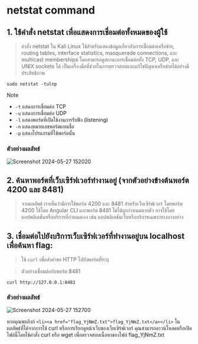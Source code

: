 # netstat command

## 1. ใช้คำสั่ง netstat เพื่อแสดงการเชื่อมต่อทั้งหมดของผู้ใช้ 

> คำสั่ง netstat ใน Kali Linux ใช้สำหรับแสดงข้อมูลเกี่ยวกับการเชื่อมต่อเครือข่าย, routing tables, interface statistics, masquerade connections, และ multicast memberships โดยสามารถดูสถานะการเชื่อมต่อทั้ง TCP, UDP, และ UNIX sockets ได้ เป็นเครื่องมือที่ช่วยในการตรวจสอบและแก้ไขปัญหาเครือข่ายได้อย่างมีประสิทธิภาพ

```
sudo netstat -tulnp
```

> [!NOTE]
> - `-t` แสดงการเชื่อมต่อ TCP
> - `-u` แสดงการเชื่อมต่อ UDP
> - `-l` แสดงพอร์ตที่เปิดใช้งานการรับฟัง (listening)
> - `-n` แสดงหมายเลขพอร์ตแทนชื่อ
> - `-p` แสดงโปรแกรมที่ใช้พอร์ตนั้น

### ตัวอย่างผลลัพธ์

![Screenshot 2024-05-27 152020](https://github.com/Atiwitch15101/Linux-Knowledge/assets/159407312/27881231-6103-4254-85e7-c731a4afd2ed)

## 2. ค้นหาพอร์ตที่เว็บเซิร์ฟเวอร์ทำงานอยู่ (จากตัวอย่างข้างต้นพอร์ต 4200 และ 8481)

> จากผลลัพธ์ เราเห็นว่ามีการใช้พอร์ต 4200 และ 8481 สำหรับเว็บเซิร์ฟเวอร์ โดยพอร์ต 4200 ใช้โดย Angular CLI และพอร์ต 8481 ไม่ได้ถูกกำหนดตายตัว อาจใช้โดยแอปพลิเคชันหรือบริการที่กำหนดเอง เช่น แอปพลิเคชันเว็บหรือบริการเฉพาะทางบางอย่าง

## 3. เชื่อมต่อไปยังบริการเว็บเซิร์ฟเวอร์ที่ทำงานอยู่บน localhost เพื่อค้นหา flag:

> ใช้ `curl` เพื่อส่งคำขอ HTTP ไปยังพอร์ตที่ระบุ

> ตัวอย่างเชื่อมต่อกับพอร์ต 8481

```
curl http://127.0.0.1:8481
```

### ตัวอย่างผลลัพธ์

![Screenshot 2024-05-27 152700](https://github.com/Atiwitch15101/Linux-Knowledge/assets/159407312/392bb003-8b6e-4230-ba4c-d38d1b5d5fff)

หากคุณพบลิงก์ `<li><a href="flag_YjNmZ.txt">flag_YjNmZ.txt</a></li>` ในผลลัพธ์ที่ได้จากการใช้ curl หรือการเรียกดูหน้าเว็บของเว็บเซิร์ฟเวอร์ คุณสามารถดาวน์โหลดหรือเปิดไฟล์นี้โดยใช้คำสั่ง curl หรือ wget เพื่อตรวจสอบเนื้อหาของไฟล์ flag_YjNmZ.txt

